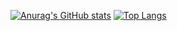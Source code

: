 [![Anurag's GitHub stats](https://github-readme-stats.vercel.app/api?username=tarcitani2)](https://github.com/anuraghazra/github-readme-stats)
[![Top Langs](https://github-readme-stats.vercel.app/api/top-langs/?username=tarcitani2&layout=compact)](https://github.com/anuraghazra/github-readme-stats)
